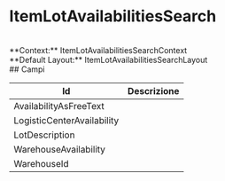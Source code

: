 
# ItemLotAvailabilitiesSearch

<br/>
**Context:** ItemLotAvailabilitiesSearchContext
<br/>
**Default Layout:** ItemLotAvailabilitiesSearchLayout



<br/>
## Campi

| Id | Descrizione | 
| --- | --- | 
| AvailabilityAsFreeText |  | 
| LogisticCenterAvailability |  | 
| LotDescription |  | 
| WarehouseAvailability |  | 
| WarehouseId |  | 

